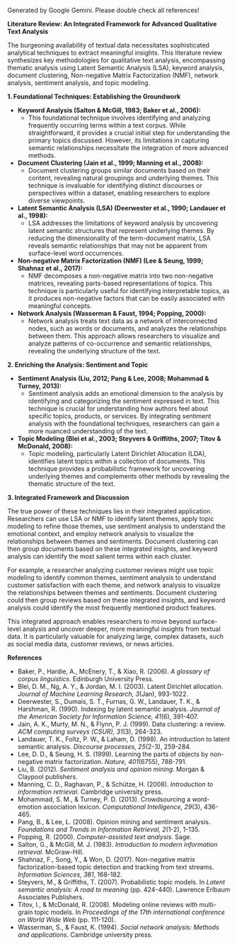 Generated by Google Gemini.  Please double check all references!



**Literature Review: An Integrated Framework for Advanced Qualitative Text Analysis**

The burgeoning availability of textual data necessitates sophisticated analytical techniques to extract meaningful insights. This literature review synthesizes key methodologies for qualitative text analysis, encompassing thematic analysis using Latent Semantic Analysis (LSA), keyword analysis, document clustering, Non-negative Matrix Factorization (NMF), network analysis, sentiment analysis, and topic modeling.

**1. Foundational Techniques: Establishing the Groundwork**

* **Keyword Analysis (Salton & McGill, 1983; Baker et al., 2006):**
    * This foundational technique involves identifying and analyzing frequently occurring terms within a text corpus. While straightforward, it provides a crucial initial step for understanding the primary topics discussed. However, its limitations in capturing semantic relationships necessitate the integration of more advanced methods.
* **Document Clustering (Jain et al., 1999; Manning et al., 2008):**
    * Document clustering groups similar documents based on their content, revealing natural groupings and underlying themes. This technique is invaluable for identifying distinct discourses or perspectives within a dataset, enabling researchers to explore diverse viewpoints.
* **Latent Semantic Analysis (LSA) (Deerwester et al., 1990; Landauer et al., 1998):**
    * LSA addresses the limitations of keyword analysis by uncovering latent semantic structures that represent underlying themes. By reducing the dimensionality of the term-document matrix, LSA reveals semantic relationships that may not be apparent from surface-level word occurrences.
* **Non-negative Matrix Factorization (NMF) (Lee & Seung, 1999; Shahnaz et al., 2017):**
    * NMF decomposes a non-negative matrix into two non-negative matrices, revealing parts-based representations of topics. This technique is particularly useful for identifying interpretable topics, as it produces non-negative factors that can be easily associated with meaningful concepts.
* **Network Analysis (Wasserman & Faust, 1994; Popping, 2000):**
    * Network analysis treats text data as a network of interconnected nodes, such as words or documents, and analyzes the relationships between them. This approach allows researchers to visualize and analyze patterns of co-occurrence and semantic relationships, revealing the underlying structure of the text.

**2. Enriching the Analysis: Sentiment and Topic**

* **Sentiment Analysis (Liu, 2012; Pang & Lee, 2008; Mohammad & Turney, 2013):**
    * Sentiment analysis adds an emotional dimension to the analysis by identifying and categorizing the sentiment expressed in text. This technique is crucial for understanding how authors feel about specific topics, products, or services. By integrating sentiment analysis with the foundational techniques, researchers can gain a more nuanced understanding of the text.
* **Topic Modeling (Blei et al., 2003; Steyvers & Griffiths, 2007; Titov & McDonald, 2008):**
    * Topic modeling, particularly Latent Dirichlet Allocation (LDA), identifies latent topics within a collection of documents. This technique provides a probabilistic framework for uncovering underlying themes and complements other methods by revealing the thematic structure of the text.

**3. Integrated Framework and Discussion**

The true power of these techniques lies in their integrated application. Researchers can use LSA or NMF to identify latent themes, apply topic modeling to refine those themes, use sentiment analysis to understand the emotional context, and employ network analysis to visualize the relationships between themes and sentiments. Document clustering can then group documents based on these integrated insights, and keyword analysis can identify the most salient terms within each cluster.

For example, a researcher analyzing customer reviews might use topic modeling to identify common themes, sentiment analysis to understand customer satisfaction with each theme, and network analysis to visualize the relationships between themes and sentiments. Document clustering could then group reviews based on these integrated insights, and keyword analysis could identify the most frequently mentioned product features.

This integrated approach enables researchers to move beyond surface-level analysis and uncover deeper, more meaningful insights from textual data. It is particularly valuable for analyzing large, complex datasets, such as social media data, customer reviews, or news articles.

**References**

* Baker, P., Hardie, A., McEnery, T., & Xiao, R. (2006). *A glossary of corpus linguistics*. Edinburgh University Press.
* Blei, D. M., Ng, A. Y., & Jordan, M. I. (2003). Latent Dirichlet allocation. *Journal of Machine Learning Research, 3*(Jan), 993-1022.
* Deerwester, S., Dumais, S. T., Furnas, G. W., Landauer, T. K., & Harshman, R. (1990). Indexing by latent semantic analysis. *Journal of the American Society for Information Science, 41*(6), 391-407.
* Jain, A. K., Murty, M. N., & Flynn, P. J. (1999). Data clustering: a review. *ACM computing surveys (CSUR), 31*(3), 264-323.
* Landauer, T. K., Foltz, P. W., & Laham, D. (1998). An introduction to latent semantic analysis. *Discourse processes, 25*(2-3), 259-284.
* Lee, D. D., & Seung, H. S. (1999). Learning the parts of objects by non-negative matrix factorization. *Nature, 401*(6755), 788-791.
* Liu, B. (2012). *Sentiment analysis and opinion mining*. Morgan & Claypool publishers.
* Manning, C. D., Raghavan, P., & Schütze, H. (2008). *Introduction to information retrieval*. Cambridge university press.
* Mohammad, S. M., & Turney, P. D. (2013). Crowdsourcing a word-emotion association lexicon. *Computational Intelligence, 29*(3), 436-465.
* Pang, B., & Lee, L. (2008). Opinion mining and sentiment analysis. *Foundations and Trends in Information Retrieval, 2*(1-2), 1-135.
* Popping, R. (2000). *Computer-assisted text analysis*. Sage.
* Salton, G., & McGill, M. J. (1983). *Introduction to modern information retrieval*. McGraw-Hill.
* Shahnaz, F., Song, Y., & Won, D. (2017). Non-negative matrix factorization-based topic detection and tracking from text streams. *Information Sciences, 381*, 168-182.
* Steyvers, M., & Griffiths, T. (2007). Probabilistic topic models. In *Latent semantic analysis: A road to meaning* (pp. 424-440). Lawrence Erlbaum Associates Publishers.
* Titov, I., & McDonald, R. (2008). Modeling online reviews with multi-grain topic models. In *Proceedings of the 17th international conference on World Wide Web* (pp. 111-120).
* Wasserman, S., & Faust, K. (1994). *Social network analysis: Methods and applications*. Cambridge university press.
